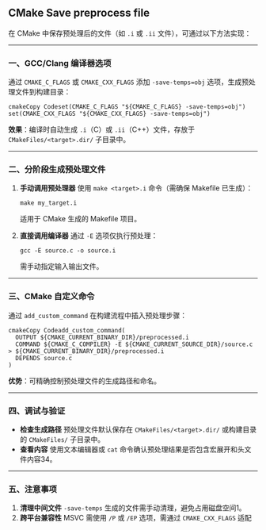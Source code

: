## CMake Save preprocess file



在 CMake 中保存预处理后的文件（如 `.i` 或 `.ii` 文件），可通过以下方法实现：

------

### 一、‌**GCC/Clang 编译器选项**‌

通过 `CMAKE_C_FLAGS` 或 `CMAKE_CXX_FLAGS` 添加 `-save-temps=obj` 选项，生成预处理文件到构建目录：

```
cmakeCopy Codeset(CMAKE_C_FLAGS "${CMAKE_C_FLAGS} -save-temps=obj")
set(CMAKE_CXX_FLAGS "${CMAKE_CXX_FLAGS} -save-temps=obj")
```

‌**效果**‌：编译时自动生成 `.i`（C）或 `.ii`（C++）文件，存放于 `CMakeFiles/<target>.dir/` 子目录中‌。

------

### 二、‌**分阶段生成预处理文件**‌

1. ‌**手动调用预处理器**‌
   使用 `make <target>.i` 命令（需确保 Makefile 已生成）：

   ```
   make my_target.i
   ```

   适用于 CMake 生成的 Makefile 项目‌。

2. ‌**直接调用编译器**‌
   通过 `-E` 选项仅执行预处理：

   ```
   gcc -E source.c -o source.i
   ```

   需手动指定输入输出文件‌。

------

### 三、‌**CMake 自定义命令**‌

通过 `add_custom_command` 在构建流程中插入预处理步骤：

```
cmakeCopy Codeadd_custom_command(
  OUTPUT ${CMAKE_CURRENT_BINARY_DIR}/preprocessed.i
  COMMAND ${CMAKE_C_COMPILER} -E ${CMAKE_CURRENT_SOURCE_DIR}/source.c > ${CMAKE_CURRENT_BINARY_DIR}/preprocessed.i
  DEPENDS source.c
)
```

‌**优势**‌：可精确控制预处理文件的生成路径和命名‌。

------

### 四、‌**调试与验证**‌

- ‌**检查生成路径**‌
  预处理文件默认保存在 `CMakeFiles/<target>.dir/` 或构建目录的 `CMakeFiles/` 子目录中‌。
- ‌**查看内容**‌
  使用文本编辑器或 `cat` 命令确认预处理结果是否包含宏展开和头文件内容‌34。

------

### 五、‌**注意事项**‌

1. ‌**清理中间文件**‌
   `-save-temps` 生成的文件需手动清理，避免占用磁盘空间‌1。
2. ‌**跨平台兼容性**‌
   MSVC 需使用 `/P` 或 `/EP` 选项，需通过 `CMAKE_CXX_FLAGS` 适配‌
